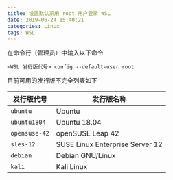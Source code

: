 ```yaml
---
title: 设置默认采用 root 用户登录 WSL
date: 2019-06-24 15:40:21
categories: Linux
tags: WSL
---
```

在命令行（管理员）中输入以下命令

```
<WSL 发行版代号> config --default-user root
```

目前可用的发行版不完全列表如下

| 发行版代号 | 发行版名称 |
| - | - |
| `ubuntu` | Ubuntu |
| `ubuntu1804` | Ubuntu 18.04 |
| `opensuse-42` | openSUSE Leap 42 |
| `sles-12` | SUSE Linux Enterprise Server 12 |
| `debian` | Debian GNU/Linux |
| `kali` | Kali Linux |

